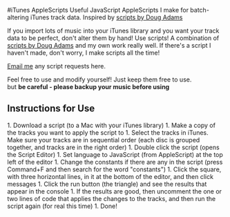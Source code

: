 #iTunes AppleScripts
Useful JavaScript AppleScripts I make for batch-altering iTunes track data. Inspired by [scripts by Doug Adams](http://dougscripts.com/itunes/index.php)

If you import lots of music into your iTunes library and you want your track data to be perfect, don't alter them by hand! Use scripts! A combination of [scripts by Doug Adams](http://dougscripts.com/itunes/index.php) and my own work really well. If there's a script I haven't made, don't worry, I make scripts all the time! 

[Email me](mailto:dylanchongit@gmail.com?Subject=iTunes%20AppleScripts%3A) any script requests here.

Feel free to use and modify yourself! Just keep them free to use.<br>
but **be careful - please backup your music before using**

<h2> Instructions for Use </h2>
1. Download a script (to a Mac with your iTunes library)
1. Make a copy of the tracks you want to apply the script to
1. Select the tracks in iTunes. Make sure your tracks are in sequential order (each disc is grouped together, and tracks are in the right order)
1. Double click the script (opens the Script Editor)
1. Set language to JavaScript (from AppleScript) at the top left of the editor
1. Change the constants if there are any in the script (press Command+F and then search for the word "constants")
1. Click the square, with three horizontal lines, in it at the bottom of the editor, and then click messages
1. Click the run button (the triangle) and see the results that appear in the console
1. If the results are good, then uncomment the one or two lines of code that applies the changes to the tracks, and then run the script again (for real this time)
1. Done!
